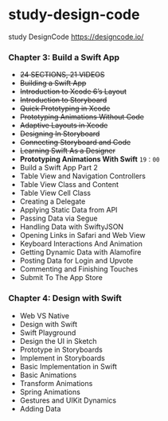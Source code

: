 # study-design-code
study DesignCode https://designcode.io/


### Chapter 3: Build a Swift App

* <del>24 SECTIONS, 21 VIDEOS</del>
* <del>Building a Swift App</del>
* <del>Introduction to Xcode 6’s Layout</del>
* <del>Introduction to Storyboard</del>
* <del>Quick Prototyping in Xcode</del>
* <del>Prototyping Animations Without Code</del>
* <del>Adaptive Layouts in Xcode</del>
* <del>Designing In Storyboard</del>
* <del>Connecting Storyboard and Code</del>
* <del>Learning Swift As a Designer</del>
* **Prototyping Animations With Swift**  `19：00`
* Build a Swift App Part 2
* Table View and Navigation Controllers
* Table View Class and Content
* Table View Cell Class
* Creating a Delegate
* Applying Static Data from API
* Passing Data via Segue
* Handling Data with SwiftyJSON
* Opening Links in Safari and Web View
* Keyboard Interactions And Animation
* Getting Dynamic Data with Alamofire
* Posting Data for Login and Upvote
* Commenting and Finishing Touches
* Submit To The App Store


### Chapter 4: Design with Swift

* Web VS Native
* Design with Swift
* Swift Playground
* Design the UI in Sketch
* Prototype in Storyboards
* Implement in Storyboards
* Basic Implementation in Swift
* Basic Animations
* Transform Animations
* Spring Animations
* Gestures and UIKit Dynamics
* Adding Data